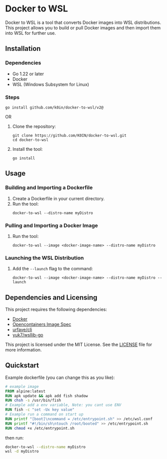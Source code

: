 # Docker to WSL

Docker to WSL is a tool that converts Docker images into WSL distributions. This project allows you to build or pull Docker images and then import them into WSL for further use.

## Installation

### Dependencies

- Go 1.22 or later
- Docker
- WSL (Windows Subsystem for Linux)

### Steps

```
go install github.com/k0in/docker-to-wsl/v2@
```

OR

1. Clone the repository:
    ```
    git clone https://github.com/K0IN/docker-to-wsl.git
    cd docker-to-wsl
    ```

2. Install the tool:
    ```
    go install
    ```

## Usage

### Building and Importing a Dockerfile

1. Create a Dockerfile in your current directory.
2. Run the tool:
    ```
    docker-to-wsl --distro-name myDistro
    ```

### Pulling and Importing a Docker Image

1. Run the tool:
    ```
    docker-to-wsl --image <docker-image-name> --distro-name myDistro
    ```

### Launching the WSL Distribution

1. Add the `--launch` flag to the command:
    ```
    docker-to-wsl --image <docker-image-name> --distro-name myDistro --launch
    ```

## Dependencies and Licensing

This project requires the following dependencies:
- [Docker](https://github.com/docker/docker)
- [Opencontainers Image Spec](https://github.com/opencontainers/image-spec)
- [urfave/cli](https://github.com/urfave/cli)
- [yuk7/wsllib-go](https://github.com/yuk7/wsllib-go)

This project is licensed under the MIT License. See the [LICENSE](LICENSE) file for more information.

## Quickstart

Example dockerfile (you can change this as you like):

```Dockerfile
# example image
FROM alpine:latest 
RUN apk update && apk add fish shadow
RUN chsh -s /usr/bin/fish
# Example add a env variable, Note: you cant use ENV
RUN fish -c "set -Ux key value"
# Example run a command on start up
RUN printf "[boot]\ncommand = /etc/entrypoint.sh" >> /etc/wsl.conf
RUN printf "#!/bin/sh\ntouch /root/booted" >> /etc/entrypoint.sh
RUN chmod +x /etc/entrypoint.sh
```

then run:

```bash
docker-to-wsl --distro-name myDistro
wsl -d myDistro
```

